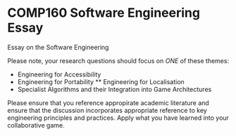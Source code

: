# COMP160 Software Engineering Essay
Essay on the Software Engineering

Please note, your research questions should focus on *ONE* of these themes:

* Engineering for Accessibility
* Engineering for Portability
** Engineering for Localisation
* Specialist Algorithms and their Integration into Game Architectures

Please ensure that you reference appropirate academic literature and ensure that the discussion incorporates appropriate reference to key engineering principles and practices. Apply what you have learned into your collaborative game.
